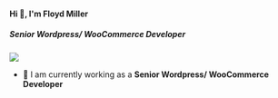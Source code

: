 #### Hi 👋, I'm Floyd Miller 
##### **Senior Wordpress/ WooCommerce Developer**

[![](https://visitcount.itsvg.in/api?id=floydmiller916&icon=0&color=9)](https://visitcount.itsvg.in)

- 🔭 I am currently working as a **Senior Wordpress/ WooCommerce Developer**

